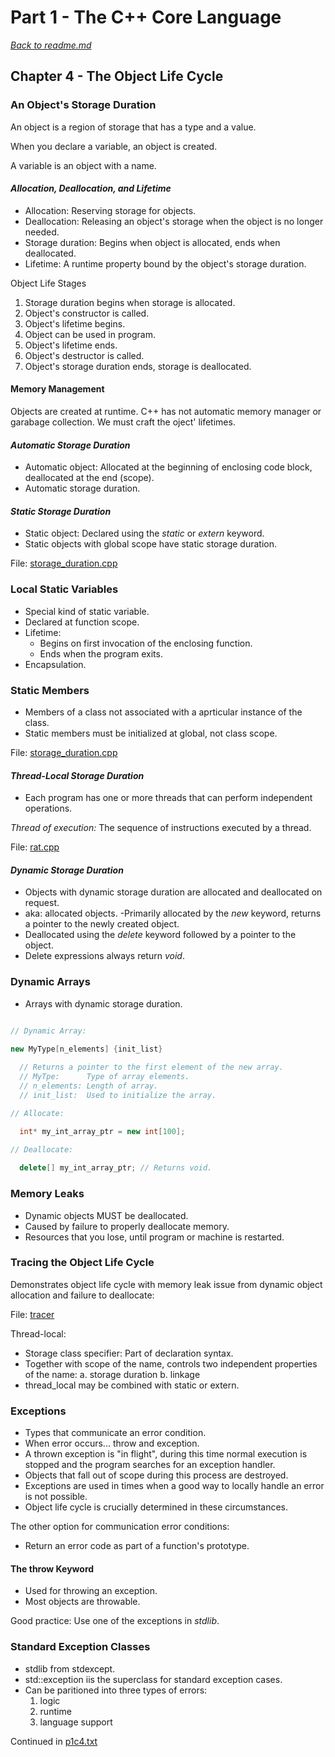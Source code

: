 # Part 1 - The C++ Core Language

[*Back to readme.md*](../readme.md)

## Chapter 4 - The Object Life Cycle

### An Object's Storage Duration

An object is a region of storage that has a type and a value.

When you declare a variable, an object is created.

A variable is an object with a name.

#### *Allocation, Deallocation, and Lifetime*

- Allocation: Reserving storage for objects.
- Deallocation: Releasing an object's storage when the object is no longer needed.
- Storage duration: Begins when object is allocated, ends when deallocated.
- Lifetime: A runtime property bound by the object's storage duration.

Object Life Stages

1. Storage duration begins when storage is allocated.
2. Object's constructor is called.
3. Object's lifetime begins.
4. Object can be used in program.
5. Object's lifetime ends.
6. Object's destructor is called.
7. Object's storage duration ends, storage is deallocated.

#### Memory Management

Objects are created at runtime. C++ has not automatic memory manager or garabage collection. We must craft the oject' lifetimes.

#### *Automatic Storage Duration*

- Automatic object: Allocated at the beginning of enclosing code block, deallocated at the end (scope).
- Automatic storage duration.

#### *Static Storage Duration*

- Static object: Declared using the *static* or *extern* keyword.
- Static objects with global scope have static storage duration.

File: [storage_duration.cpp](./storage_duration.cpp)

### Local Static Variables

- Special kind of static variable.
- Declared at function scope.
- Lifetime:
  - Begins on first invocation of the enclosing function.
  - Ends when the program exits.
- Encapsulation.

### Static Members

- Members of a class not associated with a aprticular instance of the class.
- Static members must be initialized at global, not class scope.

File: [storage_duration.cpp](./storage_duration.cpp)

#### *Thread-Local Storage Duration*

- Each program has one or more threads that can perform independent operations.

*Thread of execution:* The sequence of instructions executed by a thread.

File: [rat.cpp](./rat.cpp)

#### *Dynamic Storage Duration*

- Objects with dynamic storage duration are allocated and deallocated on request.
- aka: allocated objects.
-Primarily allocated by the *new* keyword, returns a pointer to the newly created object.
- Deallocated using the *delete* keyword followed by a pointer to the object.
- Delete expressions always return *void*.

### Dynamic Arrays

- Arrays with dynamic storage duration.

```cpp

// Dynamic Array:

new MyType[n_elements] {init_list}
 
  // Returns a pointer to the first element of the new array.
  // MyTpe:      Type of array elements.
  // n_elements: Length of array.
  // init_list:  Used to initialize the array.

// Allocate:

  int* my_int_array_ptr = new int[100];
  
// Deallocate:

  delete[] my_int_array_ptr; // Returns void.

```

### Memory Leaks

- Dynamic objects MUST be deallocated.
- Caused by failure to properly deallocate memory.
- Resources that you lose, until program or machine is restarted.

### Tracing the Object Life Cycle

Demonstrates object life cycle with memory leak issue from dynamic object allocation and failure to deallocate:

File: [tracer](./tracer.cpp)

Thread-local:

- Storage class specifier: Part of declaration syntax.
- Together with scope of the name, controls two independent properties of the name:
  a. storage duration
  b. linkage
- thread_local may be combined with static or extern.

### Exceptions

- Types that communicate an error condition.
- When error occurs... throw and exception.
- A thrown exception is "in flight", during this time normal execution is stopped and the program searches for an exception handler.
- Objects that fall out of scope during this process are destroyed.
- Exceptions are used in times when a good way to locally handle an error is not possible.
- Object life cycle is crucially determined in these circumstances.

The other option for communication error conditions:

- Return an error code as part of a function's prototype.

#### The throw Keyword

- Used for throwing an exception.
- Most objects are throwable.

Good practice: Use one of the exceptions in *stdlib*.

### Standard Exception Classes

- stdlib from stdexcept.
- std::exception iis the superclass for standard exception cases.
- Can be paritioned into three types of errors:
  1. logic
  2. runtime
  3. language support

Continued in [p1c4.txt](./p1c4.txt)
